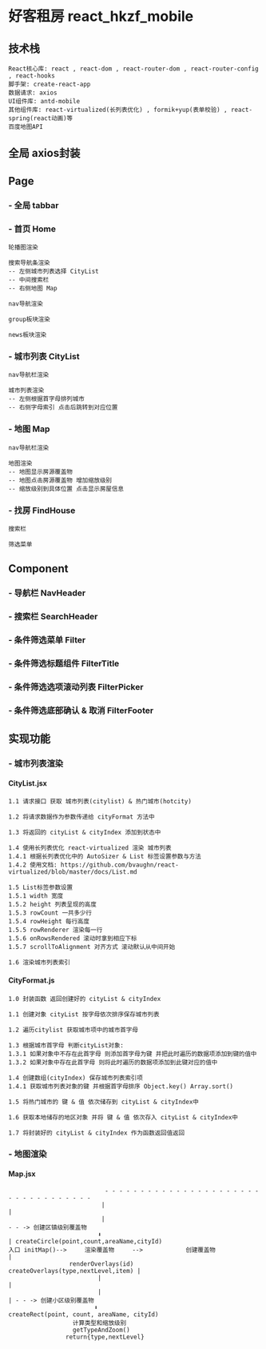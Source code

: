 # 好客租房 react_hkzf_mobile

## 技术栈
```
React核心库: react , react-dom , react-router-dom , react-router-config , react-hooks
脚手架: create-react-app
数据请求: axios
UI组件库: antd-mobile
其他组件库: react-virtualized(长列表优化) , formik+yup(表单校验) , react-spring(react动画)等
百度地图API
```

## 全局 axios封装

## Page

### - 全局 tabbar

### - 首页 Home
```
轮播图渲染

搜索导航条渲染
-- 左侧城市列表选择 CityList
-- 中间搜索栏
-- 右侧地图 Map

nav导航渲染

group板块渲染

news板块渲染
```

### - 城市列表 CityList
```
nav导航栏渲染

城市列表渲染
-- 左侧根据首字母排列城市
-- 右侧字母索引 点击后跳转到对应位置
```

### - 地图 Map
```
nav导航栏渲染

地图渲染
-- 地图显示房源覆盖物
-- 地图点击房源覆盖物 增加缩放级别 
-- 缩放级别到具体位置 点击显示房屋信息
```

### - 找房 FindHouse
```
搜索栏

筛选菜单
```

## Component

### - 导航栏 NavHeader

### - 搜索栏 SearchHeader

### - 条件筛选菜单 Filter

### - 条件筛选标题组件 FilterTitle

### - 条件筛选选项滚动列表 FilterPicker

### - 条件筛选底部确认 & 取消 FilterFooter

## 实现功能

### - 城市列表渲染
#### CityList.jsx
```
1.1 请求接口 获取 城市列表(citylist) & 热门城市(hotcity)

1.2 将请求数据作为参数传递给 cityFormat 方法中

1.3 将返回的 cityList & cityIndex 添加到状态中

1.4 使用长列表优化 react-virtualized 渲染 城市列表
1.4.1 根据长列表优化中的 AutoSizer & List 标签设置参数与方法
1.4.2 使用文档: https://github.com/bvaughn/react-virtualized/blob/master/docs/List.md

1.5 List标签参数设置
1.5.1 width 宽度
1.5.2 height 列表呈现的高度
1.5.3 rowCount 一共多少行
1.5.4 rowHeight 每行高度
1.5.5 rowRenderer 渲染每一行
1.5.6 onRowsRendered 滚动时拿到相应下标
1.5.7 scrollToAlignment 对齐方式 滚动默认从中间开始

1.6 渲染城市列表索引
```

#### CityFormat.js
```
1.0 封装函数 返回创建好的 cityList & cityIndex

1.1 创建对象 cityList 按字母依次排序保存城市列表

1.2 遍历citylist 获取城市项中的城市首字母

1.3 根据城市首字母 判断cityList对象:
1.3.1 如果对象中不存在此首字母 则添加首字母为键 并把此时遍历的数据项添加到键的值中
1.3.2 如果对象中存在此首字母 则将此时遍历的数据项添加到此键对应的值中

1.4 创建数组(cityIndex) 保存城市列表索引项
1.4.1 获取城市列表对象的键 并根据首字母排序 Object.key() Array.sort() 

1.5 将热门城市的 键 & 值 依次储存到 cityList & cityIndex中

1.6 获取本地储存的地区对象 并将 键 & 值 依次存入 cityList & cityIndex中

1.7 将封装好的 cityList & cityIndex 作为函数返回值返回
```

### - 地图渲染

#### Map.jsx
```                                                 
                           - - - - - - - - - - - - - - - - - - - - - - - - - - - - - - - - - -
                          |                                                                   |
                          |                                                   - - -> 创建区镇级别覆盖物
                         ⬇                                                 | createCircle(point,count,areaName,cityId)
入口 initMap()-->     渲染覆盖物     -->            创建覆盖物                |
                 renderOverlays(id)     createOverlays(type,nextLevel,item) |
                         |                                                  |            
                         |                                                  | - - -> 创建小区级别覆盖物
                        ⬇                                                    createRect(point, count, areaName, cityId)
                  计算类型和缩放级别
                  getTypeAndZoom()
                return{type,nextLevel}

```